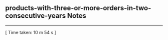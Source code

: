 <h2>products-with-three-or-more-orders-in-two-consecutive-years Notes</h2><hr>[ Time taken: 10 m 54 s ]